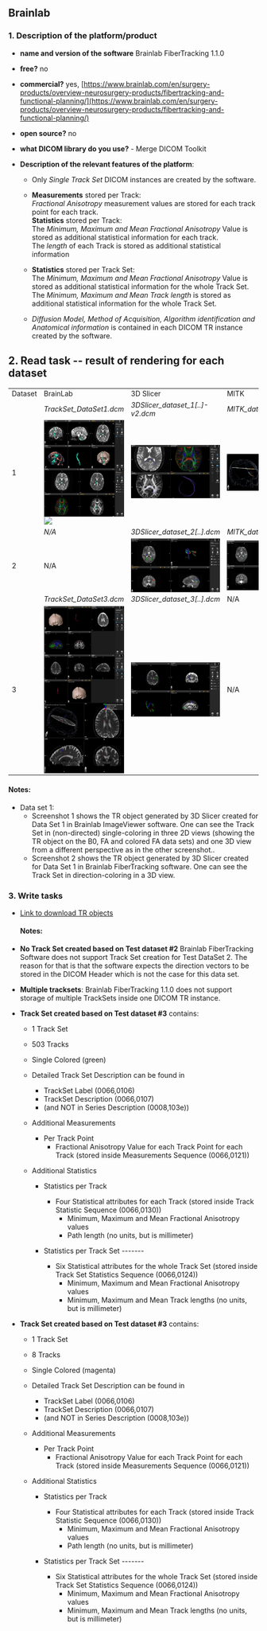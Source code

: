 ## Brainlab

### 1. Description of the platform/product

   * **name and version of the software** Brainlab FiberTracking 1.1.0
   * **free?** no
   * **commercial?** yes, [https://www.brainlab.com/en/surgery-products/overview-neurosurgery-products/fibertracking-and-functional-planning/](https://www.brainlab.com/en/surgery-products/overview-neurosurgery-products/fibertracking-and-functional-planning/)
   * **open source?** no
   * **what DICOM library do you use?** - Merge DICOM Toolkit

   * **Description of the relevant features of the platform**:

     * Only _Single Track Set_ DICOM instances are created by the software.
     * **Measurements** stored per Track:  
       _Fractional Anisotropy_ measurement values are stored for each track point for each track.  
       **Statistics** stored per Track:  
       The _Minimum, Maximum and Mean Fractional Anisotropy_ Value is stored as additional statistical information for each track.  
       The _length_ of each Track is stored as additional statistical information

     * **Statistics** stored per Track Set:  
       The _Minimum, Maximum and Mean Fractional Anisotropy_ Value is stored as additional statistical information for the whole Track Set.  
       The _Minimum, Maximum and Mean Track length_ is stored as additional statistical information for the whole Track Set.

     * _Diffusion Model, Method of Acquisition, Algorithm identification and Anatomical information_ is contained in each DICOM TR instance created by the software.

## 2. Read task -- result of rendering for each dataset

<table> 
<tr>
  <td>Dataset</td>
  <td>BrainLab</td>
  <td>3D Slicer</td>
  <td>MITK</td>
</tr>


<!-- dataset_1 -->
<tr>
  <td></td>
  <td><i>TrackSet_DataSet1.dcm</i></td>
  <td><i>3DSlicer_dataset_1[..]-v2.dcm</i></td>
  <td><i>MITK_dataset_1.dcm</i></td>
</tr>

<tr>
  <td>1</td>
  <td>
    <img src="brainlab/brainlab-dataset1-1.JPG" style="display:block;">
    <img src="brainlab/brainlab-dataset1-2.JPG" style="display:block;">
    <img src="brainlab/rainlab-TrackSet_DataSet1.JPG" style="display:block;">  
  </td>
   
  <td>
  <img src="brainlab/slicer-dataset1.png" width="200">
  </td>
   
  <td>
    <img src="brainlab/MITK_TrackSet_DataSet1.JPG" style="display:block;">
  </td>
</tr>


<!-- dataset_2 -->
<tr>
  <td></td>
  <td><i>N/A</i></td>
  <td><i>3DSlicer_dataset_2[..].dcm</i></td>
  <td><i>MITK_dataset_2.dcm</i></td>
</tr>

<tr>
   <td>2</td>
   <td>
   N/A
   </td>
   
   <td>
     <img src="brainlab/Slicer_TrackSet2_LoadedByBrainlab.JPG" style="display:block;">
   </td>
   
   <td>
     <img src="brainlab/MITK_TrackSet_DataSet2.JPG" style="display:block;">
   </td>
</tr>

<!-- dataset_3 -->
<tr>
  <td></td>
  <td><i>TrackSet_DataSet3.dcm</i></td>
  <td><i>3DSlicer_dataset_3[..].dcm</i></td>
  <td>N/A</td>
</tr>

<tr>
  <td>3</td>
  <td>
    <img src="brainlab/brainlab-dataset3-1.JPG" style="display:block;">
    <img src="brainlab/brainlab-dataset3-2.JPG" style="display:block;">
    <img src="brainlab/brainlab-TrackSet_DataSet3.JPG" style="display:block;">
  </td>
  
  <td>
    <img src="brainlab/Slicer_TrackSet3_LoadedByBrainlab.JPG" style="display:block;"> 
  </td>
  
  <td>
    N/A
  </td>
  
</tr>
</table>


#### Notes:
- Data set 1:
  - Screenshot 1 shows the TR object generated by 3D Slicer created for Data Set 1 in Brainlab ImageViewer software. One can see the Track Set in (non-directed) single-coloring in three 2D views (showing the TR object on the B0, FA and colored FA data sets) and one 3D view from a different perspective as in the other screenshot.. 
  - Screenshot 2 shows the TR object generated by 3D Slicer created for Data Set 1 in Brainlab FiberTracking software. One can see the Track Set in direction-coloring in a 3D view.


### 3. Write tasks

- [Link to download TR objects](https://www.dropbox.com/sh/gmy2nt1mlfk1k2w/AABlqE8dHd6PUWd5upKZ-Dtua/BrainLab?dl=0)

  #### Notes:

- **No Track Set created based on Test dataset #2**
  Brainlab FiberTracking Software does not support Track Set creation for Test DataSet 2. The reason for that is that the software expects the direction vectors to be stored in the DICOM Header which is not the case for this data set.
  
- **Multiple tracksets**: Brainlab FiberTracking 1.1.0 does not support storage of multiple TrackSets inside one DICOM TR instance.



- **Track Set created based on Test dataset #3** contains:
  - 1 Track Set
  - 503 Tracks
  - Single Colored (green)
  
  - Detailed Track Set Description can be found in
    - TrackSet Label       (0066,0106)
    - TrackSet Description (0066,0107)
    - (and NOT in Series Description (0008,103e))

  - Additional Measurements
    - Per Track Point
      - Fractional Anisotropy Value for each Track Point for each Track  (stored inside Measurements Sequence (0066,0121)) 

  - Additional Statistics

    - Statistics per Track
      - Four Statistical attributes for each Track (stored inside Track Statistic Sequence (0066,0130))
        - Minimum, Maximum and Mean Fractional Anisotropy values  
        - Path length (no units, but is millimeter)

    - Statistics per Track Set -------
      - Six Statistical attributes for the whole Track Set (stored inside Track Set Statistics Sequence (0066,0124))
        - Minimum, Maximum and Mean Fractional Anisotropy values  
        - Minimum, Maximum and Mean Track lengths (no units, but is millimeter)


- **Track Set created based on Test dataset #3** contains:
  - 1 Track Set
  - 8 Tracks
  - Single Colored (magenta)
  
  - Detailed Track Set Description can be found in
    - TrackSet Label       (0066,0106)
    - TrackSet Description (0066,0107)
    - (and NOT in Series Description (0008,103e))


  - Additional Measurements
    - Per Track Point
      - Fractional Anisotropy Value for each Track Point for each Track  (stored inside Measurements Sequence (0066,0121)) 

  - Additional Statistics
    - Statistics per Track
      - Four Statistical attributes for each Track (stored inside Track Statistic Sequence (0066,0130))
        - Minimum, Maximum and Mean Fractional Anisotropy values  
        - Path length (no units, but is millimeter)

    - Statistics per Track Set -------
      - Six Statistical attributes for the whole Track Set (stored inside Track Set Statistics Sequence (0066,0124))
        - Minimum, Maximum and Mean Fractional Anisotropy values  
        - Minimum, Maximum and Mean Track lengths (no units, but is millimeter)

